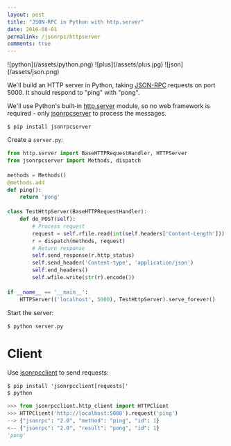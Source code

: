 ```yaml
---
layout: post
title: "JSON-RPC in Python with http.server"
date: 2016-08-01
permalink: /jsonrpc/httpserver
comments: true
---
```

<div class="wide-logos" markdown="1">
![python](/assets/python.png)
![plus](/assets/plus.jpg)
![json](/assets/json.png)
</div>

We'll build an HTTP server in Python, taking
[JSON-RPC](http://www.jsonrpc.org/) requests on port
5000. It should respond to "ping" with "pong".

We'll use Python's built-in
[http.server](https://docs.python.org/3/library/http.server.html) module, so no
web framework is required - only
[jsonrpcserver](https://jsonrpcserver.readthedocs.io/en/latest/) to process the
messages.

```shell
$ pip install jsonrpcserver
```
Create a `server.py`:

```python
from http.server import BaseHTTPRequestHandler, HTTPServer
from jsonrpcserver import Methods, dispatch

methods = Methods()
@methods.add
def ping():
    return 'pong'

class TestHttpServer(BaseHTTPRequestHandler):
    def do_POST(self):
        # Process request
        request = self.rfile.read(int(self.headers['Content-Length'])).decode()
        r = dispatch(methods, request)
        # Return response
        self.send_response(r.http_status)
        self.send_header('Content-type', 'application/json')
        self.end_headers()
        self.wfile.write(str(r).encode())

if __name__ == '__main__':
    HTTPServer(('localhost', 5000), TestHttpServer).serve_forever()
```
Start the server:

```shell
$ python server.py
```

Client
======

Use [jsonrpcclient](http://jsonrpcclient.readthedocs.io/) to send requests:

``` shell
$ pip install 'jsonrpcclient[requests]'
$ python
```
```python
>>> from jsonrpcclient.http_client import HTTPClient
>>> HTTPClient('http://localhost:5000').request('ping')
--> {"jsonrpc": "2.0", "method": "ping", "id": 1}
<-- {"jsonrpc": "2.0", "result": "pong", "id": 1}
'pong'
```
